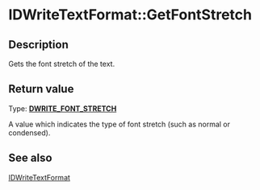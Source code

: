 # IDWriteTextFormat::GetFontStretch

## Description

 Gets the font stretch of the text.

## Return value

Type: **[DWRITE_FONT_STRETCH](https://learn.microsoft.com/windows/win32/api/dwrite/ne-dwrite-dwrite_font_stretch)**

A value which indicates the type of font stretch (such as normal or condensed).

## See also

[IDWriteTextFormat](https://learn.microsoft.com/windows/win32/api/dwrite/nn-dwrite-idwritetextformat)